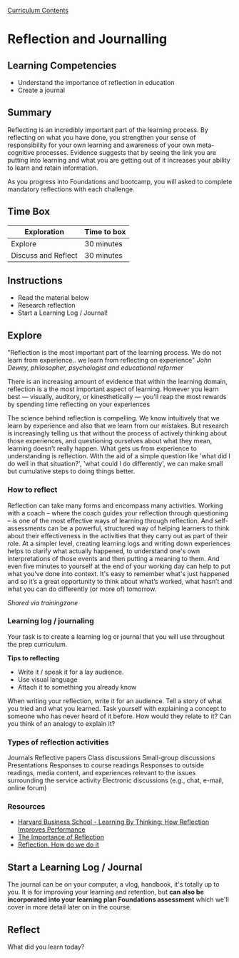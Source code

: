[Curriculum Contents](README.md)  

# Reflection and Journalling

## Learning Competencies
- Understand the importance of reflection in education
- Create a journal

## Summary
Reflecting is an incredibly important part of the learning process. By reflecting on what you have done, you strengthen your sense of responsibility for your own learning and awareness of your own meta-cognitive processes. Evidence suggests that by seeing the link you are putting into learning and what you are getting out of it increases your ability to learn and retain information.

As you progress into Foundations and bootcamp, you will asked to complete mandatory reflections with each challenge.

## Time Box

Exploration | Time to box |
------------|----------|
Explore | 30 minutes
Discuss and Reflect  | 30 minutes |


## Instructions
- Read the material below
- Research reflection
- Start a Learning Log / Journal!

## Explore
"Reflection is the most important part of the learning process. We do not learn from experience.. we learn from reflecting on experience"
_John Dewey, philosopher, psychologist and educational reformer_

There is an increasing amount of evidence that within the learning domain, reflection is a the most important aspect of learning. However you learn best — visually, auditory, or kinesthetically — you'll reap the most rewards by spending time reflecting on your experiences

The science behind reflection is compelling. We know intuitively that we learn by experience and also that we learn from our mistakes. But research is increasingly telling us that without the process of actively thinking about those experiences, and questioning ourselves about what they mean, learning doesn't really happen. What gets us from experience to understanding is reflection. With the aid of a simple question like 'what did I do well in that situation?', 'what could I do differently', we can make small but cumulative steps to doing things better.

### How to reflect
Reflection can take many forms and encompass many activities. Working with a coach – where the coach guides your reflection through questioning – is one of the most effective ways of learning through reflection. And self-assessments can be a powerful, structured way of helping learners to think about their effectiveness in the activities that they carry out as part of their role.
At a simpler level, creating learning logs and writing down experiences helps to clarify what actually happened, to understand one's own interpretations of those events and then putting a meaning to them. And even five minutes to yourself at the end of your working day can help to put what you've done into context. It's easy to remember what's just happened and so it’s a great opportunity to think about what’s worked, what hasn’t and what you can do differently (or more of) tomorrow.

_Shared via trainingzone_

### Learning log / journaling
Your task is to create a learning log or journal that you will use throughout the prep curriculum.

__Tips to reflecting__
- Write it / speak it for a lay audience.
- Use visual language
- Attach it to something you already know

When writing your reflection, write it for an audience. Tell a story of what you tried and what you learned. Task yourself with explaining a concept to someone who has never heard of it before. How would they relate to it? Can you think of an analogy to explain it?

### Types of reflection activities
Journals
Reflective papers
Class discussions
Small-group discussions
Presentations
Responses to course readings
Responses to outside readings, media content, and experiences relevant to the issues surrounding the service activity
Electronic discussions (e.g., chat, e-mail, online forum)

### Resources
- [Harvard Business School - Learning By Thinking: How Reflection Improves Performance](https://hbswk.hbs.edu/item/learning-by-thinking-how-reflection-improves-performance)
- [The Importance of Reflection](https://www.trainingzone.co.uk/develop/talent/the-importance-of-reflection)
- [Reflection. How do we do it](https://www.cetl.hku.hk/workshop160405/)


## Start a Learning Log / Journal
The journal can be on your computer, a vlog, handbook, it's totally up to you. It is for improving your learning and retention, but __can also be incorporated into your learning plan Foundations assessment__ which we'll cover in more detail later on in the course.

## Reflect
What did you learn today?


